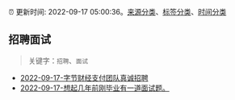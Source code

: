 :alarm_clock: 更新时间: 2022-09-17 05:00:36。[来源分类](../README.md)、[标签分类](../TAGS.md)、[时间分类](../TIMELINE.md)

## 招聘面试


> 关键字：`招聘`、`面试`



- [2022-09-17-字节财经支付团队真诚招聘](https://www.v2ex.com/t/880760) 
- [2022-09-17-想起几年前刚毕业有一道面试题。](https://www.v2ex.com/t/880756) 